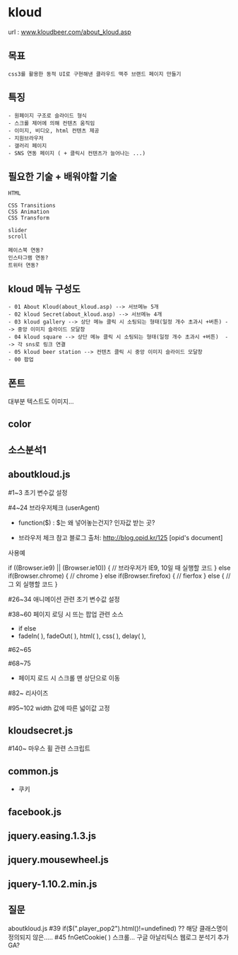 # kloud
url : www.kloudbeer.com/about_kloud.asp

## 목표
~~~
css3를 활용한 동적 UI로 구현해낸 클라우드 맥주 브랜드 페이지 만들기
~~~

## 특징
~~~
- 원페이지 구조로 슬라이드 형식
- 스크롤 제어에 의해 컨텐츠 움직임 
- 이미지, 비디오, html 컨텐츠 제공
- 지원브라우저
- 갤러리 페이지
- SNS 연동 페이지 ( + 클릭시 컨텐츠가 늘어나는 ...)
~~~

## 필요한 기술 + 배워야할 기술
~~~
HTML

CSS Transitions 
CSS Animation
CSS Transform

slider
scroll

페이스북 연동?
인스타그램 연동?
트위터 연동?
~~~

## kloud 메뉴 구성도
~~~
- 01 About Kloud(about_kloud.asp) --> 서브메뉴 5개
- 02 kloud Secret(about_kloud.asp) --> 서브메뉴 4개
- 03 kloud gallery --> 상단 메뉴 클릭 시 소팅되는 형태(일정 개수 초과시 +버튼) --> 중앙 이미지 슬라이드 모달창
- 04 kloud square --> 상단 메뉴 클릭 시 소팅되는 형태(일정 개수 초과시 +버튼)  --> 각 sns로 링크 연결 
- 05 kloud beer station --> 컨텐츠 클릭 시 중앙 이미지 슬라이드 모달창 
- 00 팝업
~~~


## 폰트
 대부분 텍스트도 이미지...

## color 


## 소스분석1 

## aboutkloud.js

#1~3 초기 변수값 설정

#4~24 브라우저체크 (userAgent)

- function($) : $는 왜 넣어놓는건지? 인자값 받는 곳?


- 브라우저 체크 참고 블로그 
출처: http://blog.opid.kr/125 [opid's document]

사용예 

if ((Browser.ie9) || (Browser.ie10)) {
	// 브라우저가 IE9, 10일 때 실행할 코드
} else if(Browser.chrome) {
	// chrome
} else if(Browser.firefox) {
	// fierfox
} else {
	// 그 외 실행할 코드
}



#26~34 애니메이션 관련 초기 변수값 설정 

#38~60 페이지 로딩 시 뜨는 팝업 관련 소스
- if else
- fadeIn( ), fadeOut( ), html( ), css( ), delay( ),  

#62~65

#68~75  
- 페이지 로드 시 스크롤 맨 상단으로 이동

#82~ 리사이즈

#95~102 width 값에 따른 넓이값 고정


## kloudsecret.js

#140~ 마우스 휠 관련 스크립트 


## common.js
- 쿠키
## facebook.js
## jquery.easing.1.3.js
## jquery.mousewheel.js
## jquery-1.10.2.min.js


## 질문
aboutkloud.js
#39 if($(".player_pop2").html()!=undefined) ??  해당 클래스명이 정의되지 않은.....
#45 fnGetCookie( )
스크롤...
구글 아날리틱스 웹로그 분석기 추가 GA? 
